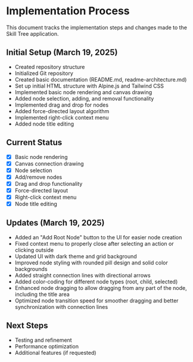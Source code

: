 # Implementation Process

This document tracks the implementation steps and changes made to the Skill Tree application.

## Initial Setup (March 19, 2025)
- Created repository structure
- Initialized Git repository
- Created basic documentation (README.md, readme-architecture.md)
- Set up initial HTML structure with Alpine.js and Tailwind CSS
- Implemented basic node rendering and canvas drawing
- Added node selection, adding, and removal functionality
- Implemented drag and drop for nodes
- Added force-directed layout algorithm
- Implemented right-click context menu
- Added node title editing

## Current Status
- [x] Basic node rendering
- [x] Canvas connection drawing
- [x] Node selection
- [x] Add/remove nodes
- [x] Drag and drop functionality
- [x] Force-directed layout
- [x] Right-click context menu
- [x] Node title editing

## Updates (March 19, 2025)
- Added an "Add Root Node" button to the UI for easier node creation
- Fixed context menu to properly close after selecting an action or clicking outside
- Updated UI with dark theme and grid background
- Improved node styling with rounded pill design and solid color backgrounds
- Added straight connection lines with directional arrows
- Added color-coding for different node types (root, child, selected)
- Enhanced node dragging to allow dragging from any part of the node, including the title area
- Optimized node transition speed for smoother dragging and better synchronization with connection lines

## Next Steps
- Testing and refinement
- Performance optimization
- Additional features (if requested)
